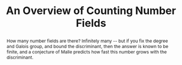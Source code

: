 ---
event_name: Algebra, Geometry, and Number Theory Seminar 
event_organization: University of South Carolina 
event_url: https://www.scagnt.org/seminar/2021/
event_date: 2021-01-15
time:  2:30-3:30pm
speaker: Frank Thorne
speaker_url: http://people.math.sc.edu/thornef/
speaker_affiliation: University of South Carolina
speaker_affiliation_abbr: UofSC
title: An Overview of Counting Number Fields
abstract: How many number fields are there? Infinitely many -- but if you fix the degree and Galois group, and bound the discriminant, then the answer is known to be finite, and a conjecture of Malle predicts how fast this number grows with the discriminant. 
vid_conf_url: https://us02web.zoom.us/j/8447301415?pwd=b3hoNVpoSjBNdWd0eVNpclF1U2paQT09
vid_conf_pw: 12345 # I've got the same combination on my luggage
recording_url: ""
draft: false # needs to be set false to have the information published on the seminar page
categories:
- Seminar 
tags:
- Research # research, learning, ... 
--- 